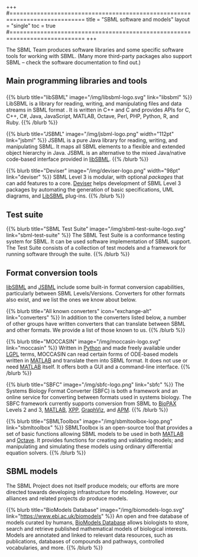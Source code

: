 +++
#============================================================================
title  = "SBML software and models"
layout = "single"
toc    = true
#============================================================================
+++

The SBML Team produces software libraries and some specific software tools for working with SBML. (Many more third-party packages also support SBML &ndash; check the software documentation to find out.)

## Main programming libraries and tools
### <!-- Stupid hack needed to make TOC show up properly -->

{{% blurb title="libSBML" image="/img/libsbml-logo.svg" link="libsbml" %}}
LibSBML is a library for reading, writing, and manipulating files and
data streams in SBML format .  It is written in C++ and C and provides APIs for C, C++, C#, Java, JavaScript, MATLAB, Octave, Perl, PHP, Python, R, and Ruby.
{{% /blurb %}}

{{% blurb title="JSBML" image="/img/jsbml-logo.png" width="112pt" link="jsbml" %}}
JSBML is a pure Java library for reading, writing, and manipulating SBML.  It maps all SBML elements to a flexible and extended object hierarchy in Java.  JSBML is an alternative to the mixed Java/native code-based interface provided in [libSBML](/software/libsbml).
{{% /blurb %}}

{{% blurb title="Deviser" image="/img/deviser-logo.png" width="98pt" link="deviser" %}}
SBML Level&nbsp;3 is modular, with optional _packages_ that can add features to a core.  [Deviser](https://github.com/sbmlteam/deviser) helps development of SBML Level&nbsp;3 packages by automating the generation of basic specifications, UML diagrams, and [LibSBML](http://sbml.org/Software/libSBML) plug-ins.
{{% /blurb %}}


## Test suite

{{% blurb title="SBML Test Suite" image="/img/sbml-test-suite-logo.svg" link="sbml-test-suite" %}}
The SBML Test Suite is a conformance testing system for SBML.  It can be used software implementation of SBML support.  The Test Suite consists of a collection of test models and a framework for running software through the suite.
{{% /blurb %}}


## Format conversion tools

[libSBML](/software/libsbml) and [JSBML](/software/jsbml) include some built-in format conversion capabilities, particularly between SBML Levels/Versions. Converters for other formats also exist, and we list the ones we know about below.

{{% blurb title="All known converters" icon="exchange-alt" link="converters" %}}
In addition to the converters listed below, a number of other groups have written converters that can translate between SBML and other formats. We provide a list of those known to us.
{{% /blurb %}} 

{{% blurb title="MOCCASIN" image="/img/moccasin-logo.svg" link="moccasin" %}}
Written in [Python](https://www.python.org) and made freely available under [LGPL](https://www.gnu.org/licenses/old-licenses/lgpl-2.1.en.html) terms, MOCCASIN can read certain forms of <nobr>ODE-based</nobr> models written in [MATLAB](https://www.mathworks.com/products/matlab.html) and translate them into SBML format. It does not use or need [MATLAB](https://www.mathworks.com/products/matlab.html) itself.  It offers both a GUI and a command-line interface.
{{% /blurb %}}

{{% blurb title="SBFC" image="/img/sbfc-logo.png" link="sbfc" %}}
The Systems Biology Format Converter (SBFC) is both a framework and an online service for converting between formats used in systems biology. The SBFC framework currently supports conversion from SBML to [BioPAX](http://www.biopax.org) Levels&nbsp;2 and&nbsp;3, [MATLAB](https://www.mathworks.com/products/matlab.html), [XPP](http://www.math.pitt.edu/~bard/xpp/xpp.html), [GraphViz](https://www.graphviz.org), and [APM](http://apmonitor.com).
{{% /blurb %}} 

{{% blurb title="SBMLToolbox" image="/img/sbmltoolbox-logo.png" link="sbmltoolbox" %}}
SBMLToolbox is an open-source tool that provides a set of basic functions allowing SBML models to be used in both [MATLAB](https://www.mathworks.com/products/matlab.html) and [Octave](https://www.gnu.org/software/octave/).  It provides functions for creating and validating models; and manipulating and simulating these models using ordinary differential equation solvers.
{{% /blurb %}}


## SBML models

The SBML Project does not itself produce models; our efforts are more directed towards developing infrastructure for modeling. However, our alliances and related projects _do_ produce models.

{{% blurb title="BioModels Database" image="/img/biomodels-logo.svg" link="https://www.ebi.ac.uk/biomodels" %}}
  An open and free database of models curated by humans, [BioModels Database](https://www.ebi.ac.uk/biomodels/) allows biologists to store, search and retrieve published mathematical models of biological interests. Models are annotated and linked to relevant data resources, such as publications, databases of compounds and pathways, controlled vocabularies, and more.
{{% /blurb %}}

